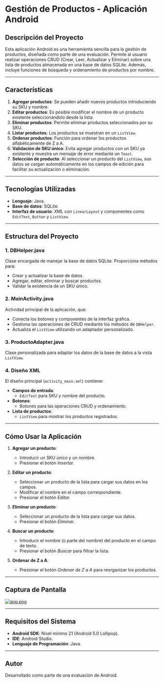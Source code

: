 # Gestión de Productos - Aplicación Android

## Descripción del Proyecto

Esta aplicación Android es una herramienta sencilla para la gestión de productos, diseñada como parte de una evaluación. Permite al usuario realizar operaciones CRUD (Crear, Leer, Actualizar y Eliminar) sobre una lista de productos almacenada en una base de datos SQLite. Además, incluye funciones de búsqueda y ordenamiento de productos por nombre.

---

## Características

1. **Agregar productos**: Se pueden añadir nuevos productos introduciendo su SKU y nombre.  
2. **Editar productos**: Es posible modificar el nombre de un producto existente seleccionándolo desde la lista.  
3. **Eliminar productos**: Permite eliminar productos seleccionados por su SKU.  
4. **Listar productos**: Los productos se muestran en un `ListView`.  
5. **Ordenar productos**: Función para ordenar los productos alfabéticamente de Z a A.  
6. **Validación de SKU único**: Evita agregar productos con un SKU ya existente y muestra un mensaje de error mediante un `Toast`.  
7. **Selección de producto**: Al seleccionar un producto del `ListView`, sus datos se cargan automáticamente en los campos de edición para facilitar su actualización o eliminación.

---

## Tecnologías Utilizadas

- **Lenguaje**: Java.
- **Base de datos**: SQLite.
- **Interfaz de usuario**: XML con `LinearLayout` y componentes como `EditText`, `Button` y `ListView`.

---

## Estructura del Proyecto

### 1. **DBHelper.java**
Clase encargada de manejar la base de datos SQLite. Proporciona métodos para:

- Crear y actualizar la base de datos.
- Agregar, editar, eliminar y buscar productos.
- Validar la existencia de un SKU único.

### 2. **MainActivity.java**
Actividad principal de la aplicación, que:

- Conecta los botones y componentes de la interfaz gráfica.
- Gestiona las operaciones de CRUD mediante los métodos de `DBHelper`.
- Actualiza el `ListView` utilizando un adaptador personalizado.

### 3. **ProductoAdapter.java**
Clase personalizada para adaptar los datos de la base de datos a la vista `ListView`.

### 4. **Diseño XML**
El diseño principal (`activity_main.xml`) contiene:

- **Campos de entrada**:
  - `EditText` para SKU y nombre del producto.
- **Botones**:
  - Botones para las operaciones CRUD y ordenamiento.
- **Lista de productos**:
  - `ListView` para mostrar los productos registrados.

---

## Cómo Usar la Aplicación

1. **Agregar un producto**:
   - Introducir un SKU único y un nombre.
   - Presionar el botón *Insertar*.

2. **Editar un producto**:
   - Seleccionar un producto de la lista para cargar sus datos en los campos.
   - Modificar el nombre en el campo correspondiente.
   - Presionar el botón *Editar*.

3. **Eliminar un producto**:
   - Seleccionar un producto de la lista para cargar sus datos.
   - Presionar el botón *Eliminar*.

4. **Buscar un producto**:
   - Introducir el nombre (o parte del nombre) del producto en el campo de texto.
   - Presionar el botón *Buscar* para filtrar la lista.

5. **Ordenar de Z a A**:
   - Presionar el botón *Ordenar de Z a A* para reorganizar los productos.

---

## Captura de Pantalla

[![app.png](https://i.postimg.cc/CKXNK3Nq/app.png)](https://postimg.cc/xkGHxFBf)

---

## Requisitos del Sistema

- **Android SDK**: Nivel mínimo 21 (Android 5.0 Lollipop).
- **IDE**: Android Studio.
- **Lenguaje de Programación**: Java.

---

## Autor

Desarrollado como parte de una evaluación de Android.  
